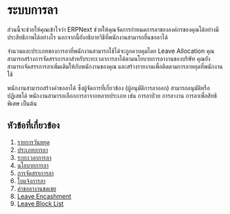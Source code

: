 <!-- add-breadcrumbs -->
# ระบบการลา

ส่วนนี้จะช่วยให้คุณเข้าใจว่า ERPNext ช่วยให้คุณจัดการกำหนดการลาขององค์กรของคุณได้อย่างมีประสิทธิภาพได้อย่างไร นอกจากนี้ยังอธิบายวิธีที่พนักงานสามารถยื่นขอลาได้

จำนวนและประเภทของการลาที่พนักงานสามารถใช้ได้จะถูกควบคุมโดย Leave Allocation คุณสามารถสร้างการจัดสรรการลาสำหรับระยะเวลาการลาได้ตามนโยบายการลางานของบริษัท คุณยังสามารถจัดสรรการลาเพิ่มเติมให้กับพนักงานของคุณ และสร้างรายงานเพื่อติดตามการลาหยุดที่พนักงานใช้

พนักงานสามารถสร้างคำขอลาได้ ซึ่งผู้จัดการที่เกี่ยวข้อง (ผู้อนุมัติการลาออก) สามารถอนุมัติหรือปฏิเสธได้ พนักงานสามารถเลือกการลาจากหลายประเภท เช่น การลาป่วย การลางาน การลาเพื่อสิทธิพิเศษ เป็นต้น

## หัวข้อที่เกี่ยวข้อง

1. [รายการวันหยุด](/docs/user/manual/th/human-resources/holiday-list)
1. [ประเภทการลา](/docs/user/manual/th/human-resources/leave-type)
1. [ระยะเวลาการลา](/docs/user/manual/th/human-resources/leave-period)
1. [นโยบายการลา](/docs/user/manual/th/human-resources/leave-policy)
1. [การจัดสรรการลา](/docs/user/manual/th/human-resources/leave-allocation)
1. [ใบแจ้งการลา](/docs/user/manual/th/human-resources/leave-application)
1. [คำขอลางานชดเชย](/docs/user/manual/th/human-resources/compensatory-leave-request)
1. [Leave Encashment](/docs/user/manual/th/human-resources/leave-encashment)
1. [Leave Block List](/docs/user/manual/th/human-resources/leave-block-list)
